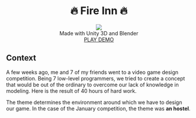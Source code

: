  <h1 align="center">🔥 Fire Inn 🔥</h1> 
  <p align="center">
  <img src="https://img.shields.io/badge/status-up-brightgreen.svg"><br>
  Made with Unity 3D and Blender<br/>
 <a href="http://fire-inn-game.s3-website-us-east-1.amazonaws.com">PLAY DEMO</a>
 </p>
  
   ## Context
 A few weeks ago, me and 7 of my friends went to a video game design competition. Being 7 low-level programmers, we tried to create a concept that would be out of the ordinary to overcome our lack of knowledge in modeling. Here is the result of 40 hours of hard work.

 The theme determines the environment around which we have to design our game. In the case of the January competition, the theme was **an hostel**.

